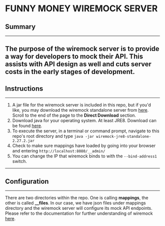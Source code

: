 # FUNNY MONEY WIREMOCK SERVER

## Summary

---
The purpose of the wiremock server is to provide a way for developers to mock their API. This assists with API design as well and cuts server costs in the early stages of development.
---

## Instructions
---
1. A jar file for the wiremock server is included in this repo, but if you'd like, you may download the wiremock standalone server from <a href="http://wiremock.org/docs/download-and-installation/">here</a>. Scroll to the end of the page to the <strong>Direct Download</strong> section.
2. Download java for your operating system. At least JRE8. Download can be found <a href="https://www.oracle.com/java/technologies/javase-jre8-downloads.html">here</a>.
3. To execute the server, in a terminal or command prompt, navigate to this repo's root directory and type `java -jar wiremock-jre8-standalone-2.27.2.jar`
4. Check to make sure mappings have loaded by going into your browser and entering `http://localhost:8080/__admin/`
5. You can change the IP that wiremock binds to with the `--bind-address1` switch.
---

## Configuration
---
There are two directories within the repo. One is calling <strong>mappings</strong>, the other is called <strong>__files</strong>. In our case, we have json files under mappings directory and the wiremock server will configure its mock API endpoints. Please refer to the documentation for further understanding of wiremock <a href="http://wiremock.org/docs/">here</a>.
